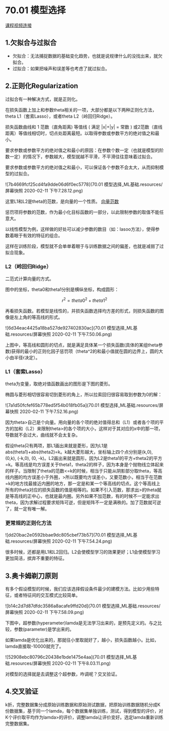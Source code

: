 # 70.01 模型选择
[课程视频连接](https://www.boyuai.com/elites/course/5ICEBwpbHVwwnK3C/video/LKfIeIS7-G0LmWtiWWUQ8)

## 1.欠拟合与过拟合

* 欠拟合：无法捕捉数据的基础变化趋势，也就是说规律什么的没找出来，就欠拟合。
* 过拟合：如果把噪声和误差等也考虑了就过拟合。

## 2.正则化Regularization

过拟合有一种解决方式，就是正则化。

在损失函数上加上和参数theta相关的一项，大部分都是以下两种正则化方法，theta L1（套索Lasso），或者theta L2（岭回归Ridge）。

损失函数曲线和 1 范数（直角距离) 等值线 ( 满足 |x|+|y| = 常数 ) 或2范数（直线距离）等值线相切时，切点处距离最短。以取得参数或参数平方的绝对值之和最小。

要求参数或参数平方的绝对值之和最小的原因：在参数个数一定（也就是模型的阶数一定）的情况下，参数越大，模型就越不平滑，不平滑往往意味着过拟合。

要求参数或参数平方的绝对值之和最小，可以保证各个参数不会太大，从而抑制模型的过拟合。

![7b4669fcf25cd4fa9dde06d6f0ec5778](70.01 模型选择_ML基础.resources/屏幕快照 2020-02-11 下午7.28.12.png)

这里L1和L2是theta的范数，是向量的一个性质。
[向量范数](https://blog.csdn.net/qq_25847123/article/details/90400678)

惩罚项将参数的范数，作为最小化目标函数的一部分，以此限制参数的取值不能任意大。

以线性模型为例，这样做的好处可以减少参数的数目（如：lasoo方法），使得参数着眼于有效的特征的组合。

这样在训练阶段，模型就不会单单着眼于与训练数据之间的偏差，也就是减弱了过拟合现象。

### L2（岭回归Ridge）

二范式计算向量的方式。

图中的坐标，theta0和theta1分别是横纵坐标，构成圆形：
```math
r^2 = theta0^2 + theta1^2
```

再看损失函数。若模型是线性的，并损失函数选择均方差的形式，则损失函数的图像是左上角的等高线的形式。

![6d34eac4425a18ba527de927402830ac](70.01 模型选择_ML基础.resources/屏幕快照 2020-02-11 下午7.50.06.png)

上图中，等高线和圆形的切点，就是满足具体某一个损失函数(具体的某组theta参数)获得的最小的正则化因子惩罚项（theta^2的和最小值就在圆的边界上，圆的大小由半径r决定）。

### L1（套索Lasso）

theta为变量，取绝对值函数画出的图形是下图的菱形。

椭圆与菱形相切很容易切到菱形的角上，所以拉索回归很容易取到参数为0的解：

![7a1d50fcfef65b778ed5f54b018fb05a](70.01 模型选择_ML基础.resources/屏幕快照 2020-02-11 下午7.52.16.png)

因为theta>自己是个向量。用向量的各个项的绝对值得总和（L1）或者各个项的平方的加和（L2）来限制theta>的各个项的大小，这样对于其对应的x中的那一项，导数就不会过大，曲线就不会太复杂。

假设theta只有两项，那L1画出来就是菱形，因为L1是abs(theta1)+abs(theta2)=k。k越大菱形越大，坐标轴上四个点分别是(k,0), (0,k), (-k,0), (0, -k)。L2画出来就是圆形，因为L2是theta1的平方+theta2的平方=k。等高线是均方误差关于theta1，theta2的样子，因为本身是个抛物线立体起来的样子。当限制了theta的范数<=k的时候，相当于只能从阴影部分取theta，等高线内圈的均方误差小于外圈，>所以既要均方误差小，又要范数小，相当于在范数=k的地方找最接近内圈的地方，那一定是和某一个等高线的切点。这个等高线上所有的theta对应的损失函数的值是相等的。如果不引入范数，那求出>的theta就是等高线的正中心，也就是最内圈。另外如果不加范数，有的时候不一定能求出theta，因为求解过程要求矩阵可逆，但是矩阵不一定是满秩的。加了范数就可逆了，就一定有唯一解。

### 更常规的正则化方法

![dd20bac2e0592bbae9dc805cbef73b57](70.01 模型选择_ML基础.resources/屏幕快照 2020-02-11 下午7.54.24.png)

很多时候，还都是用L1和L2回归。L2会使模型学习的效果更好；L1会使模型学习更加简洁，摈弃不重要的特征。

## 3.奥卡姆剃刀原则

有多个假设模型的时候，我们应该选择假设条件最少的建模方法。比如少用些特征，或者特征间的交互模式比较简单。

![b14c2d7d87dfdc3586a8acafe9ffd20d](70.01 模型选择_ML基础.resources/屏幕快照 2020-02-11 下午7.58.09.png)

下图中，超参数(hyperameter)lamda是无法学习出来的，是预先定义的。与之比较，参数(parameter)是学出来的。

如果lamda是优化出来的，那就往小里取就好了，越小，损失函数越小。比如，lamda直接取-10000就完了。

![52908ebc80796c20438e1bde1475e4aa](70.01 模型选择_ML基础.resources/屏幕快照 2020-02-11 下午8.03.11.png) 

对模型的选择就是去调整这个超参数，咋调呢？交叉验证。

## 4.交叉验证

k折，完整数据集分成原始训练数据和原始测试数据，把原始训练数据随机分成K份数据集，基于同一个lamda，每个数据集单独训练，测试，得到模型的评价，对K个评价取平均作为lamda>的评价，调整lamda让评价变好。选定lamda重新训练完整数据集。
